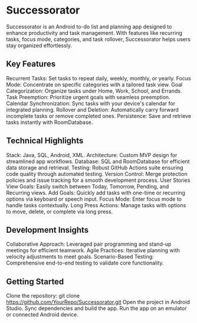 # Successorator
Successorator is an Android to-do list and planning app designed to enhance productivity and task management. With features like recurring tasks, focus mode, categories, and task rollover, Successorator helps users stay organized effortlessly.

## Key Features
Recurrent Tasks: Set tasks to repeat daily, weekly, monthly, or yearly.
Focus Mode: Concentrate on specific categories with a tailored task view.
Goal Categorization: Organize tasks under Home, Work, School, and Errands.
Task Preemption: Prioritize urgent goals with seamless preemption.
Calendar Synchronization: Sync tasks with your device's calendar for integrated planning.
Rollover and Deletion: Automatically carry forward incomplete tasks or remove completed ones.
Persistence: Save and retrieve tasks instantly with RoomDatabase.

## Technical Highlights
Stack: Java, SQL, Android, XML.
Architecture: Custom MVP design for streamlined app workflows.
Database: SQL and RoomDatabase for efficient data storage and retrieval.
Testing: Robust GitHub Actions suite ensuring code quality through automated testing.
Version Control: Merge protection policies and issue tracking for a smooth development process.
User Stories
View Goals: Easily switch between Today, Tomorrow, Pending, and Recurring views.
Add Goals: Quickly add tasks with one-time or recurring options via keyboard or speech input.
Focus Mode: Enter focus mode to handle tasks contextually.
Long Press Actions: Manage tasks with options to move, delete, or complete via long press.

## Development Insights
Collaborative Approach: Leveraged pair programming and stand-up meetings for efficient teamwork.
Agile Practices: Iterative planning with velocity adjustments to meet goals.
Scenario-Based Testing: Comprehensive end-to-end testing to validate core functionality.

## Getting Started
Clone the repository:
git clone https://github.com/YourRepo/Successorator.git
Open the project in Android Studio.
Sync dependencies and build the app.
Run the app on an emulator or connected Android device.
